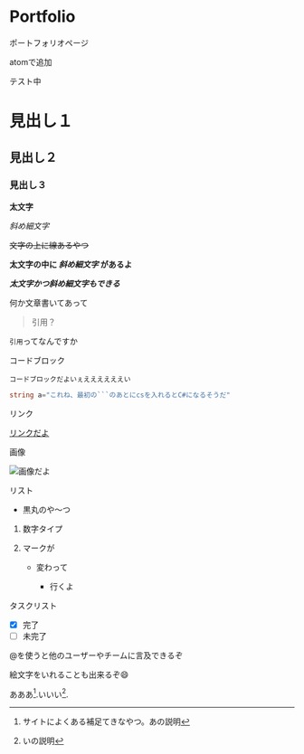 # Portfolio
ポートフォリオページ

atomで追加

テスト中

# 見出し１

## 見出し２

### 見出し３

**太文字**

*斜め細文字*

~~文字の上に線あるやつ~~

**太文字の中に _斜め細文字_ があるよ**

***太文字かつ斜め細文字もできる***

何か文章書いてあって

> 引用？

`引用`ってなんですか

コードブロック
```
コードブロックだよいぇええええええい
```
```cs
string a="これね、最初の```のあとにcsを入れるとC#になるそうだ"
```

リンク

[リンクだよ](https://github.com/KasuMatsu/Portfolio)

画像

![画像だよ](https://myoctocat.com/assets/images/base-octocat.svg)

リスト

- 黒丸のや～つ

1. 数字タイプ

2. マークが

   - 変わって

     - 行くよ

タスクリスト
- [x] 完了
- [ ] 未完了

@を使うと他のユーザーやチームに言及できるぞ

絵文字をいれることも出来るぞ:smile:

あああ[^1].いいい[^2].

[^1]: サイトによくある補足てきなやつ。あの説明
[^2]: いの説明
